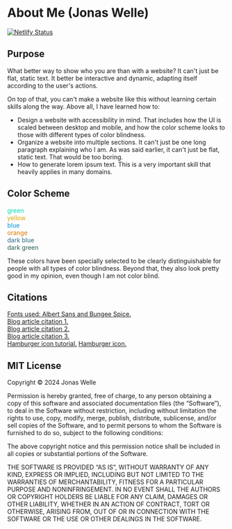 # About Me (Jonas Welle)

[![Netlify Status](https://api.netlify.com/api/v1/badges/4d818493-049a-45c5-86d0-5bd5c188a0d2/deploy-status)](https://app.netlify.com/sites/about-me-pjotoro/deploys)

## Purpose

What better way to show who you are than with a website? It can't just be flat, static text. It better be interactive and dynamic, adapting itself according to the user's actions.

On top of that, you can't make a website like this without learning certain skills along the way. Above all, I have learned how to: 

- Design a website with accessibility in mind. That includes how the UI is scaled between desktop and mobile, and how the color scheme looks to those with different types of color blindness.
- Organize a website into multiple sections. It can't just be one long paragraph explaining who I am. As was said earlier, it can't just be flat, static text. That would be too boring. 
- How to generate lorem ipsum text. This is a very important skill that heavily applies in many domains.

## Color Scheme

<span style="color: #00DBAB;">green</span><br>
<span style="color: #D9A602;">yellow</span><br>
<span style="color: #0293D9;">blue</span><br>
<span style="color: #D97802;">orange</span><br>
<span style="color: #2D6884;">dark blue</span><br>
<span style="color: #245C50;">dark green</span>

These colors have been specially selected to be clearly distinguishable for people with all types of color blindness. Beyond that, they also look pretty good in my opinion, even though I am not color blind.

## Citations

<a href="https://fonts.googleapis.com/css2?family=Albert+Sans:ital,wght@0,100..900;1,100..900&family=Bungee+Spice&display=swap">Fonts used: Albert Sans and Bungee Spice.</a><br>
<a href="https://www.w3schools.com/howto/tryit.asp?filename=tryhow_css_image_overlay_fade">Blog article citation 1.</a><br>
<a href="https://webdesign.tutsplus.com/how-to-create-different-css-hover-effects-from-scratch--cms-34222t">Blog article citation 2.</a><br>
<a href="https://fooplugins.com/thumbnail-hover-effect/">Blog article citation 3.</a><br>
<a href="https://www.w3schools.com/howto/howto_js_mobile_navbar.asp">Hamburger icon tutorial.</a>
<a href="https://cdnjs.cloudflare.com/ajax/libs/font-awesome/4.7.0/css/font-awesome.min.css">Hamburger icon.</a>

## MIT License

Copyright © 2024 Jonas Welle

Permission is hereby granted, free of charge, to any person obtaining a copy of this software and associated documentation files (the “Software”), to deal in the Software without restriction, including without limitation the rights to use, copy, modify, merge, publish, distribute, sublicense, and/or sell copies of the Software, and to permit persons to whom the Software is furnished to do so, subject to the following conditions:

The above copyright notice and this permission notice shall be included in all copies or substantial portions of the Software.

THE SOFTWARE IS PROVIDED “AS IS”, WITHOUT WARRANTY OF ANY KIND, EXPRESS OR IMPLIED, INCLUDING BUT NOT LIMITED TO THE WARRANTIES OF MERCHANTABILITY, FITNESS FOR A PARTICULAR PURPOSE AND NONINFRINGEMENT. IN NO EVENT SHALL THE AUTHORS OR COPYRIGHT HOLDERS BE LIABLE FOR ANY CLAIM, DAMAGES OR OTHER LIABILITY, WHETHER IN AN ACTION OF CONTRACT, TORT OR OTHERWISE, ARISING FROM, OUT OF OR IN CONNECTION WITH THE SOFTWARE OR THE USE OR OTHER DEALINGS IN THE SOFTWARE.